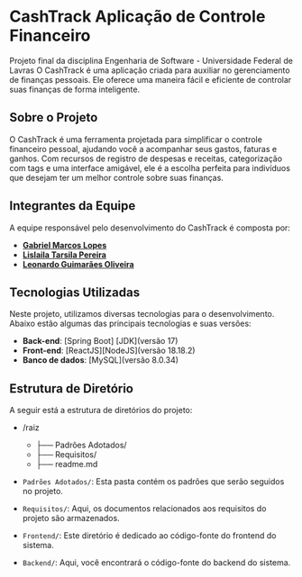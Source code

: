 # CashTrack Aplicação de Controle Financeiro
Projeto final da disciplina Engenharia de Software - Universidade Federal de Lavras
O CashTrack é uma aplicação criada para auxiliar no gerenciamento de finanças pessoais. Ele oferece uma maneira fácil e eficiente de controlar suas finanças de forma inteligente.

## Sobre o Projeto

O CashTrack é uma ferramenta projetada para simplificar o controle financeiro pessoal, ajudando você a acompanhar seus gastos, faturas e ganhos. Com recursos de registro de despesas e receitas, categorização com tags e uma interface amigável, ele é a escolha perfeita para indivíduos que desejam ter um melhor controle sobre suas finanças.

## Integrantes da Equipe

A equipe responsável pelo desenvolvimento do CashTrack é composta por:

- [**Gabriel Marcos Lopes**](https://github.com/Gabrielmarcs)
- [**Lislaila Tarsila Pereira**](https://github.com/Lislaila-Pereira)
- [**Leonardo Guimarães Oliveira**](https://github.com/leoguimaraes49)


## Tecnologias Utilizadas

Neste projeto, utilizamos diversas tecnologias para o desenvolvimento. Abaixo estão algumas das principais tecnologias e suas versões:
- **Back-end**: [Spring Boot] [JDK](versão 17)
- **Front-end**: [ReactJS][NodeJS](versão 18.18.2)
- **Banco de dados**: [MySQL](versão 8.0.34)

## Estrutura de Diretório

A seguir está a estrutura de diretórios do projeto:
- /raiz
    - ├── Padrões Adotados/
    - ├── Requisitos/
    - ├── readme.md


- `Padrões Adotados/`: Esta pasta contém os padrões que serão seguidos no projeto.

- `Requisitos/`: Aqui, os documentos relacionados aos requisitos do projeto são armazenados.

- `Frontend/`: Este diretório é dedicado ao código-fonte do frontend do sistema.

- `Backend/`: Aqui, você encontrará o código-fonte do backend do sistema.

